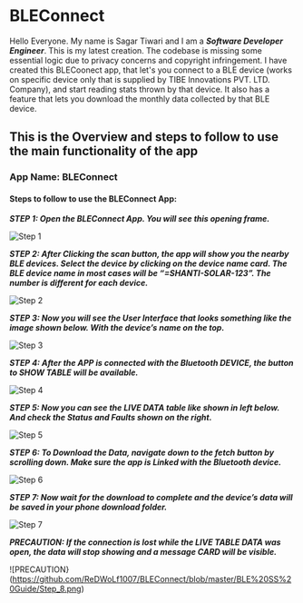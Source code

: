 # BLEConnect
Hello Everyone. My name is Sagar Tiwari and I am a ***Software Developer Engineer***.
This is my latest creation.
The codebase is missing some essential logic due to privacy concerns and copyright infringement.
I have created this BLECoonect app, that let's you connect to a BLE device (works on specific device only that is supplied by TIBE Innovations PVT. LTD. Company), and start reading stats thrown by that device.
It also has a feature that lets you download the monthly data collected by that BLE device.


## This is the Overview and steps to follow to use the main functionality of the app

### App Name: BLEConnect

#### Steps to follow to use the BLEConnect App:

***STEP 1: Open the BLEConnect App. You will see this opening frame.***

![Step 1](https://github.com/ReDWoLf1007/BLEConnect/blob/master/BLE%20SS%20Guide/Step_1.png)

***STEP 2: After Clicking the scan button, the app will show you the nearby BLE devices. Select the device by clicking on the device name card. The BLE device name in most cases will be “=SHANTI-SOLAR-123”. The number is different for each device.***

![Step 2](https://github.com/ReDWoLf1007/BLEConnect/blob/master/BLE%20SS%20Guide/Step_2.png)

***STEP 3: Now you will see the User Interface that looks something like the image shown below. With the device’s name on the top.***

![Step 3](https://github.com/ReDWoLf1007/BLEConnect/blob/master/BLE%20SS%20Guide/Step_3.png)

***STEP 4: After the APP is connected with the Bluetooth DEVICE, the button to SHOW TABLE will be available.***

![Step 4](https://github.com/ReDWoLf1007/BLEConnect/blob/master/BLE%20SS%20Guide/Step_4.png)

***STEP 5: Now you can see the LIVE DATA table like shown in left below. And check the Status and Faults shown on the right.***

![Step 5](https://github.com/ReDWoLf1007/BLEConnect/blob/master/BLE%20SS%20Guide/Step_5.png)

***STEP 6: To Download the Data, navigate down to the fetch button by scrolling down. Make sure the app is Linked with the Bluetooth device.***

![Step 6](https://github.com/ReDWoLf1007/BLEConnect/blob/master/BLE%20SS%20Guide/Step_6.png)

***STEP 7: Now wait for the download to complete and the device’s data will be saved in your phone download folder.***

![Step 7](https://github.com/ReDWoLf1007/BLEConnect/blob/master/BLE%20SS%20Guide/Step_7.png)

***PRECAUTION: If the connection is lost while the LIVE TABLE DATA was open, the data will stop showing and a message CARD will be visible.***

![PRECAUTION}(https://github.com/ReDWoLf1007/BLEConnect/blob/master/BLE%20SS%20Guide/Step_8.png)

